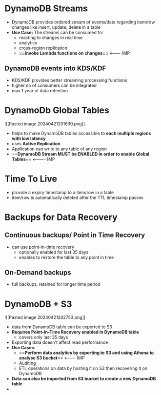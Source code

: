

# DynamoDB Streams

- DynamoDB provides ordered stream of events/data regarding item/row changes like insert, update, delete in a table
- **Use Case:** The streams can be consumed for
	- reacting to changes in real time
	- analytics
	- cross-region replication
	- **==invoke Lambda functions on changes==** <--- IMP

## DynamoDB events into KDS/KDF

- KDS/KDF provides better streaming processing functions
- higher no of consumers can be integrated
- max 1 year of data retention



# DynamoDb Global Tables
![[Pasted image 20240421201630.png]]
- helps to make DynamoDB tables accessible to **each multiple regions with low latency**
- uses **Active Replication**
- Application can write to any table of any region
- ==**DynamoDB Stream MUST be ENABLED in order to enable Global Tables**==  <---- IMP




# Time To Live

- provide a expiry timestamp to a item/row in a table
- item/row is automatically deleted after the TTL timestamp passes


# Backups for Data Recovery

## Continuous backups/ Point in Time Recovery
 
- can use point-in-time recovery
	- optionally enabled for last 35 days
	- enables to restore the table to any point in time

## On-Demand backups

- full backups, retained for longer time period


# DynamoDB + S3
![[Pasted image 20240421202753.png]]
- data from DynamoDB table can be exported to S3
- **Requires Point-In-Time Recovery enabled in DynamoDB table**
	- covers only last 35 days
- Exporting data doesn't affect read performance
- **Use Cases**:
	- ==**Perform data analytics by exporting to S3 and using Athena to analyse S3 bucket**== <--- IMP
	- Auditing
	- ETL operations on data by hosting it on S3 then recovering it on DynamoDB
- **Data can also be imported from S3 bucket to create a new DynamoDB table**
- 

